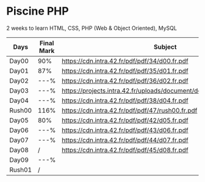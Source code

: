 # Piscine PHP
2 weeks to learn HTML, CSS, PHP (Web &amp; Object Oriented), MySQL

| Days | Final Mark | Subject
| ----- | ---- | ---------------------|
| Day00 | 90% |https://cdn.intra.42.fr/pdf/pdf/34/d00.fr.pdf|
| Day01 | 87% |https://cdn.intra.42.fr/pdf/pdf/35/d01.fr.pdf
| Day02 | ---% |https://cdn.intra.42.fr/pdf/pdf/36/d02.fr.pdf
| Day03 | ---% |https://projects.intra.42.fr/uploads/document/document/419/d03.fr.pdf
| Day04 | ---% |https://cdn.intra.42.fr/pdf/pdf/38/d04.fr.pdf
| Rush00 |116% |https://cdn.intra.42.fr/pdf/pdf/47/rush00.fr.pdf
| Day05 | 80% |https://cdn.intra.42.fr/pdf/pdf/42/d05.fr.pdf|
| Day06 | ---% |https://cdn.intra.42.fr/pdf/pdf/43/d06.fr.pdf
| Day07 | ---% |https://cdn.intra.42.fr/pdf/pdf/44/d07.fr.pdf
| Day08 |    / |https://cdn.intra.42.fr/pdf/pdf/45/d08.fr.pdf
| Day09 | ---% |
| Rush01 | / |
